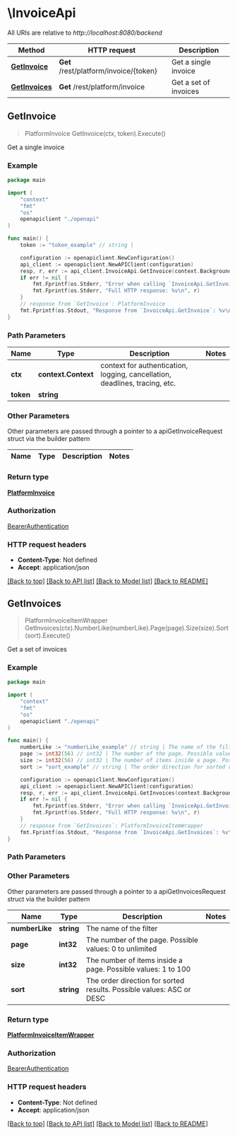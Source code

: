 # \InvoiceApi

All URIs are relative to *http://localhost:8080/backend*

Method | HTTP request | Description
------------- | ------------- | -------------
[**GetInvoice**](InvoiceApi.md#GetInvoice) | **Get** /rest/platform/invoice/{token} | Get a single invoice
[**GetInvoices**](InvoiceApi.md#GetInvoices) | **Get** /rest/platform/invoice | Get a set of invoices



## GetInvoice

> PlatformInvoice GetInvoice(ctx, token).Execute()

Get a single invoice



### Example

```go
package main

import (
    "context"
    "fmt"
    "os"
    openapiclient "./openapi"
)

func main() {
    token := "token_example" // string | 

    configuration := openapiclient.NewConfiguration()
    api_client := openapiclient.NewAPIClient(configuration)
    resp, r, err := api_client.InvoiceApi.GetInvoice(context.Background(), token).Execute()
    if err != nil {
        fmt.Fprintf(os.Stderr, "Error when calling `InvoiceApi.GetInvoice``: %v\n", err)
        fmt.Fprintf(os.Stderr, "Full HTTP response: %v\n", r)
    }
    // response from `GetInvoice`: PlatformInvoice
    fmt.Fprintf(os.Stdout, "Response from `InvoiceApi.GetInvoice`: %v\n", resp)
}
```

### Path Parameters


Name | Type | Description  | Notes
------------- | ------------- | ------------- | -------------
**ctx** | **context.Context** | context for authentication, logging, cancellation, deadlines, tracing, etc.
**token** | **string** |  | 

### Other Parameters

Other parameters are passed through a pointer to a apiGetInvoiceRequest struct via the builder pattern


Name | Type | Description  | Notes
------------- | ------------- | ------------- | -------------


### Return type

[**PlatformInvoice**](PlatformInvoice.md)

### Authorization

[BearerAuthentication](../README.md#BearerAuthentication)

### HTTP request headers

- **Content-Type**: Not defined
- **Accept**: application/json

[[Back to top]](#) [[Back to API list]](../README.md#documentation-for-api-endpoints)
[[Back to Model list]](../README.md#documentation-for-models)
[[Back to README]](../README.md)


## GetInvoices

> PlatformInvoiceItemWrapper GetInvoices(ctx).NumberLike(numberLike).Page(page).Size(size).Sort(sort).Execute()

Get a set of invoices



### Example

```go
package main

import (
    "context"
    "fmt"
    "os"
    openapiclient "./openapi"
)

func main() {
    numberLike := "numberLike_example" // string | The name of the filter (optional)
    page := int32(56) // int32 | The number of the page. Possible values: 0 to unlimited (optional)
    size := int32(56) // int32 | The number of items inside a page. Possible values: 1 to 100 (optional)
    sort := "sort_example" // string | The order direction for sorted results. Possible values: ASC or DESC (optional)

    configuration := openapiclient.NewConfiguration()
    api_client := openapiclient.NewAPIClient(configuration)
    resp, r, err := api_client.InvoiceApi.GetInvoices(context.Background()).NumberLike(numberLike).Page(page).Size(size).Sort(sort).Execute()
    if err != nil {
        fmt.Fprintf(os.Stderr, "Error when calling `InvoiceApi.GetInvoices``: %v\n", err)
        fmt.Fprintf(os.Stderr, "Full HTTP response: %v\n", r)
    }
    // response from `GetInvoices`: PlatformInvoiceItemWrapper
    fmt.Fprintf(os.Stdout, "Response from `InvoiceApi.GetInvoices`: %v\n", resp)
}
```

### Path Parameters



### Other Parameters

Other parameters are passed through a pointer to a apiGetInvoicesRequest struct via the builder pattern


Name | Type | Description  | Notes
------------- | ------------- | ------------- | -------------
 **numberLike** | **string** | The name of the filter | 
 **page** | **int32** | The number of the page. Possible values: 0 to unlimited | 
 **size** | **int32** | The number of items inside a page. Possible values: 1 to 100 | 
 **sort** | **string** | The order direction for sorted results. Possible values: ASC or DESC | 

### Return type

[**PlatformInvoiceItemWrapper**](PlatformInvoiceItemWrapper.md)

### Authorization

[BearerAuthentication](../README.md#BearerAuthentication)

### HTTP request headers

- **Content-Type**: Not defined
- **Accept**: application/json

[[Back to top]](#) [[Back to API list]](../README.md#documentation-for-api-endpoints)
[[Back to Model list]](../README.md#documentation-for-models)
[[Back to README]](../README.md)

